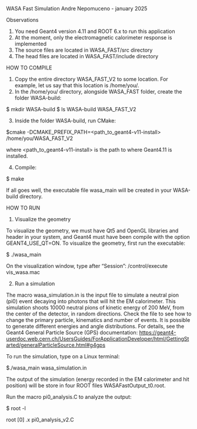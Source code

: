 WASA Fast Simulation
Andre Nepomuceno - january 2025

Observations
1. You need Geant4 version 4.11 and ROOT 6.x to run this application
2. At the moment, only the electromagnetic calorimeter response is implemented
3. The source files are located in WASA_FAST/src directory
4. The head files are located in WASA_FAST/include directory

HOW TO COMPILE

1. Copy the entire directory WASA_FAST_V2 to some location. For example, let us say that this location is /home/you/.
2. In the /home/you/ directory, alongside  WASA_FAST folder, create the folder WASA-build:

$ mkdir WASA-build
$ ls
WASA-build  WASA_FAST_V2

3. Inside the folder WASA-build, run CMake:

$cmake -DCMAKE_PREFIX_PATH=<path_to_geant4-v11-install>  /home/you/WASA_FAST_V2

where <path_to_geant4-v11-install> is the path to where Geant4.11 is installed. 

4. Compile:

$ make

If all goes well, the executable file wasa_main will be created in your WASA-build directory.

HOW TO  RUN

1. Visualize the geometry
   
To visualize the geometry, we must have Qt5 and OpenGL libraries and header in your system, and Geant4 must have been compile with the option GEANT4_USE_QT=ON.
To  visualize the geometry, first run the executable:

$ ./wasa_main

On the visualization window, type after “Session”: /control/execute vis_wasa.mac

2. Run a simulation
   
The macro wasa_simulation.in is the input file to simulate a neutral pion (pi0) event decaying into photons that will hit the EM calorimeter. This simulation shoots 10000 neutral pions of kinetic energy of 200 MeV,  from the center of the detector, in random directions. Check the file to see how to change the primary particle, kinematics and number of events.
It is possible to generate different energies and angle distributions. For details, see the Geant4 General Particle Source (GPS) documentation: 
https://geant4-userdoc.web.cern.ch/UsersGuides/ForApplicationDeveloper/html/GettingStarted/generalParticleSource.html#g4gps

To run the simulation, type on a Linux terminal:

$./wasa_main wasa_simulation.in

The output of the simulation (energy recorded in the EM calorimeter and hit position) will be store in four ROOT files WASAFastOutput_t0.root. 

Run the macro pi0_analysis.C to analyze the output:

$ root -l 

root [0] .x pi0_analysis_v2.C
